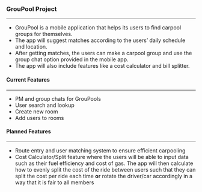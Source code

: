 ### GrouPool Project 
---
 - GrouPool is a mobile application that helps its users to find carpool groups for themselves. 
 - The app will suggest matches according to the users’ daily schedule and location.
 - After getting matches, the users can make a carpool group and use the group chat option provided in the mobile app. 
 - The app will also include features like a cost calculator and bill splitter. 

#### Current Features
---
 - PM and group chats for GrouPools
 - User search and lookup
 - Create new room
 - Add users to rooms

#### Planned Features
---
 - Route entry and user matching system to ensure efficient carpooling
 - Cost Calculator/Split feature where the users will be able to input data such as their fuel efficiency and cost of gas. The app will then calculate how to evenly split the cost of the ride between users such that they can split the cost per ride each time **or** rotate the driver/car accordingly in a way that it is fair to all members
